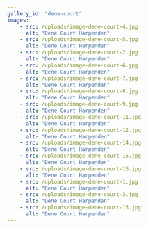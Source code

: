 ```yaml
---
gallery_id: "dene-court"
images:
    - src: /uploads/image-dene-court-4.jpg
      alt: "Dene Court Harpenden"
    - src: /uploads/image-dene-court-5.jpg
      alt: "Dene Court Harpenden"
    - src: /uploads/image-dene-court-2.jpg
      alt: "Dene Court Harpenden"
    - src: /uploads/image-dene-court-6.jpg
      alt: "Dene Court Harpenden"
    - src: /uploads/image-dene-court-7.jpg
      alt: "Dene Court Harpenden"
    - src: /uploads/image-dene-court-8.jpg
      alt: "Dene Court Harpenden"
    - src: /uploads/image-dene-court-9.jpg
      alt: "Dene Court Harpenden"
    - src: /uploads/image-dene-court-11.jpg
      alt: "Dene Court Harpenden"
    - src: /uploads/image-dene-court-12.jpg
      alt: "Dene Court Harpenden"
    - src: /uploads/image-dene-court-14.jpg
      alt: "Dene Court Harpenden"
    - src: /uploads/image-dene-court-15.jpg
      alt: "Dene Court Harpenden"
    - src: /uploads/image-dene-court-16.jpg
      alt: "Dene Court Harpenden"
    - src: /uploads/image-dene-court-1.jpg
      alt: "Dene Court Harpenden"
    - src: /uploads/image-dene-court-3.jpg
      alt: "Dene Court Harpenden"
    - src: /uploads/image-dene-court-13.jpg
      alt: "Dene Court Harpenden"
---
```

